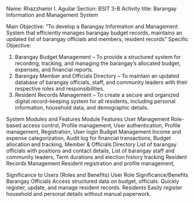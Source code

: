 Name: Rhazzhamir I. Aguilar 	Section: BSIT 3-B 
Activity title:	Barangay Information and Management System

Main Objective:
“To develop a Barangay Information and Management System that efficiently manages barangay budget records, maintains an updated list of barangay officials and members, resident records”
Specific Objective: 
1.	Barangay Budget Management – To provide a structured system for recording, tracking, and managing the barangay’s allocated budget, expenses, and financial reports.
2.	Barangay Member and Officials Directory – To maintain an updated database of barangay officials, staff, and community leaders with their respective roles and responsibilities.
3.	Resident Records Management – To create a secure and organized digital record-keeping system for all residents, including personal information, household data, and demographic details.

System Modules and Features
Module	Features
User Management	Role-based access control, Profile management, User authentication, Profile management, Registration, User login
Budget Management	Income and expense categorization, Audit log for financial transactions, Budget allocation and tracking,
Member & Officials Directory	List of barangay officials with positions and contact details, List of barangay staff and community leaders, Term durations and election history tracking
Resident Records Management	Resident registration and profile management,




Significance to Users (Roles and Benefits)
User Role	Significance/Benefits
Barangay Officials	Access structured data on budget, officials. Quickly register, update, and manage resident records.
Residents	Easily register household and personal details without manual paperwork.

	
